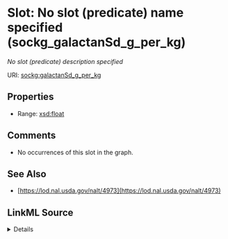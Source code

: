 

# Slot: No slot (predicate) name specified (sockg_galactanSd_g_per_kg)


_No slot (predicate) description specified_







URI: [sockg:galactanSd_g_per_kg](https://idir.uta.edu/sockg-ontology/docs/galactanSd_g_per_kg)



<!-- no inheritance hierarchy -->








## Properties

* Range: [xsd:float](http://www.w3.org/2001/XMLSchema#float)





## Comments

* No occurrences of this slot in the graph.

## See Also

* [https://lod.nal.usda.gov/nalt/4973](https://lod.nal.usda.gov/nalt/4973)



## LinkML Source

<details>

```yaml
name: sockg_galactanSd_g_per_kg
description: No slot (predicate) description specified
title: No slot (predicate) name specified
comments:
- No occurrences of this slot in the graph.
from_schema: soc-kg
see_also:
- https://lod.nal.usda.gov/nalt/4973
rank: 1000
domain: sockg_BioMassCarbohydrate
slot_uri: sockg:galactanSd_g_per_kg
alias: sockg_galactanSd_g_per_kg
range: float

```
</details>